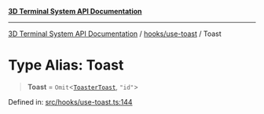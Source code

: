 [**3D Terminal System API Documentation**](../../../README.md)

***

[3D Terminal System API Documentation](../../../README.md) / [hooks/use-toast](../README.md) / Toast

# Type Alias: Toast

> **Toast** = `Omit`\<[`ToasterToast`](ToasterToast.md), `"id"`\>

Defined in: [src/hooks/use-toast.ts:144](https://github.com/Dicommunitas/ThreeJS_Terminal_3D/blob/20cf40967bd739fbee6d804c3e821483cc482c65/src/hooks/use-toast.ts#L144)
